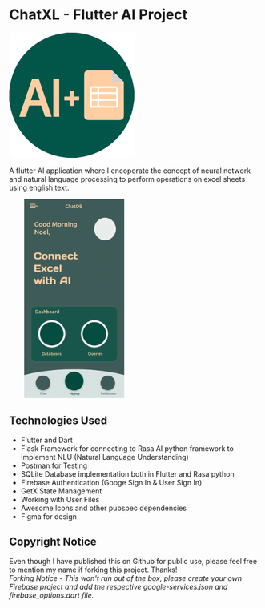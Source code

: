 # ChatXL - Flutter AI Project

<img src="https://github.com/curiouslumber/ChatDB/blob/main/images/icon.svg" width="250">

A flutter AI application where I encoporate the concept of neural network and natural language processing to perform operations on excel sheets using english text.

<img src="https://github.com/curiouslumber/ChatDB/blob/main/images/pages/page1.png" width="200" hspace="30">
<!-- <img src="https://github.com/curiouslumber/ChatDB/blob/main/images/pages/page2.png" width="200" hspace="30" > <img src="https://github.com/curiouslumber/ChatDB/blob/main/images/pages/page3.png" width="200" hspace="30"> -->

## Technologies Used
- Flutter and Dart
- Flask Framework for connecting to Rasa AI python framework to implement NLU (Natural Language Understanding)
- Postman for Testing
- SQLite Database implementation both in Flutter and Rasa python
- Firebase Authentication (Googe Sign In & User Sign In)
- GetX State Management
- Working with User Files
- Awesome Icons and other pubspec dependencies
- Figma for design

## Copyright Notice
Even though I have published this on Github for public use, please feel free to mention my name if forking this project. Thanks! <br>
<i>Forking Notice - This won't run out of the box, please create your own Firebase project and add the respective google-services.json and firebase_options.dart file.</i>
